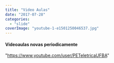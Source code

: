 ```yaml
---
title: "Video Aulas"
date: "2017-07-28"
categories: 
  - "slide"
coverImage: "youtube-1-e1501250046537.jpg"
---
```


#### Videoaulas novas periodicamente

"https://www.youtube.com/user/PETeletricaUFBA"
